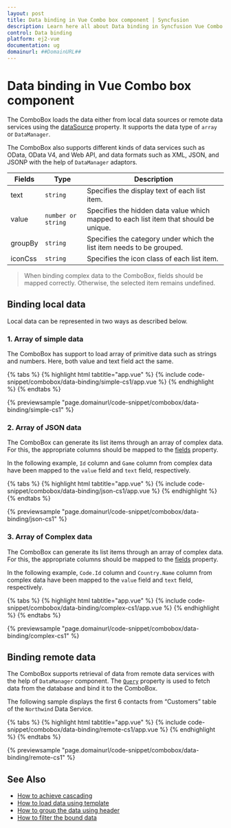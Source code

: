 ```yaml
---
layout: post
title: Data binding in Vue Combo box component | Syncfusion
description: Learn here all about Data binding in Syncfusion Vue Combo box component of Syncfusion Essential JS 2 and more.
control: Data binding 
platform: ej2-vue
documentation: ug
domainurl: ##DomainURL##
---
```


# Data binding in Vue Combo box component

The ComboBox loads the data either from local data sources or remote data services using the [dataSource](https://ej2.syncfusion.com/vue/documentation/api/combo-box/#datasource) property. It supports the data type of `array` or `DataManager`.

The ComboBox also supports different kinds of data services such as OData, OData V4, and Web API, and data formats such as XML, JSON, and JSONP with the help of `DataManager` adaptors.

| Fields | Type | Description |
|------|------|-------------|
| text |  `string` | Specifies the display text of each list item. |
| value |  `number or string` | Specifies the hidden data value which mapped to each list item that should be unique. |
| groupBy |  `string` | Specifies the category under which the list item needs to be grouped. |
| iconCss |  `string` | Specifies the icon class of each list item. |

> When binding complex data to the ComboBox, fields should be mapped correctly. Otherwise, the selected item remains undefined.

## Binding local data

Local data can be represented in two ways as described below.

### 1. Array of simple data

The ComboBox has support to load array of primitive data such as strings and numbers. Here, both value and text field act the same.

{% tabs %}
{% highlight html tabtitle="app.vue" %}
{% include code-snippet/combobox/data-binding/simple-cs1/app.vue %}
{% endhighlight %}
{% endtabs %}
        
{% previewsample "page.domainurl/code-snippet/combobox/data-binding/simple-cs1" %}

### 2. Array of JSON data

The ComboBox can generate its list items through an array of complex data. For this, the appropriate columns should be mapped to the [fields](https://ej2.syncfusion.com/vue/documentation/api/combo-box/#fields) property.

In the following example, `Id` column and `Game` column from complex data have been mapped to the `value` field and `text` field, respectively.

{% tabs %}
{% highlight html tabtitle="app.vue" %}
{% include code-snippet/combobox/data-binding/json-cs1/app.vue %}
{% endhighlight %}
{% endtabs %}
        
{% previewsample "page.domainurl/code-snippet/combobox/data-binding/json-cs1" %}

### 3. Array of Complex data

The ComboBox can generate its list items through an array of complex data. For this, the appropriate columns should be mapped to the [fields](https://ej2.syncfusion.com/vue/documentation/api/combo-box/#fields) property.

In the following example, `Code.Id` column and `Country.Name` column from complex data have been mapped to the `value` field and `text` field, respectively.

{% tabs %}
{% highlight html tabtitle="app.vue" %}
{% include code-snippet/combobox/data-binding/complex-cs1/app.vue %}
{% endhighlight %}
{% endtabs %}
        
{% previewsample "page.domainurl/code-snippet/combobox/data-binding/complex-cs1" %}

## Binding remote data

The ComboBox supports retrieval of data from remote data services with the help of `DataManager` component. The [`Query`](https://ej2.syncfusion.com/vue/documentation/api/combo-box/#query) property is used to fetch data from the database and bind it to the ComboBox.

The following sample displays the first 6 contacts from “Customers” table of the `Northwind` Data Service.

{% tabs %}
{% highlight html tabtitle="app.vue" %}
{% include code-snippet/combobox/data-binding/remote-cs1/app.vue %}
{% endhighlight %}
{% endtabs %}
        
{% previewsample "page.domainurl/code-snippet/combobox/data-binding/remote-cs1" %}

## See Also

* [How to achieve cascading](./how-to/cascading/)
* [How to load data using template](./templates#item-template)
* [How to group the data using header](./grouping/)
* [How to filter the bound data](./filtering/)